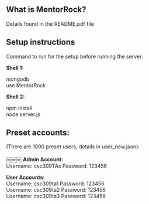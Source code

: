 
What is MentorRock?
------------------

Details found in the README.pdf file

Setup instructions
------------------

Command to run for the setup before running the server:

<b>Shell 1:</b>

mongodb<br>
use MentorRock

<b>Shell 2:</b>

npm install<br>
node server.js

Preset accounts:
-----------------

(There are 1000 preset users, details in user_new.json):<br><br>
￼￼￼
<b>Admin Account:</b><br>
Username: csc309TAs Password: 123456

<b>User Accounts:</b><br>
Username: csc309ta1 Password: 123456<br>
Username: csc309ta2 Password: 123456<br>
Username: csc309ta3 Password: 123456
